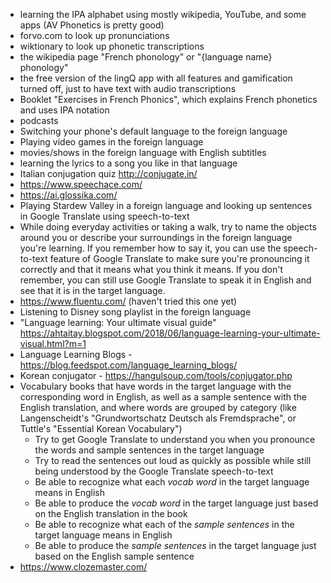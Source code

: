 - learning the IPA alphabet using mostly wikipedia, YouTube, and some apps (AV Phonetics is pretty good)
- forvo.com to look up pronunciations
- wiktionary to look up phonetic transcriptions
- the wikipedia page "French phonology" or "{language name} phonology"
- the free version of the lingQ app with all features and gamification turned off, just to have text with audio transcriptions
- Booklet "Exercises in French Phonics", which explains French phonetics and uses IPA notation
- podcasts
- Switching your phone's default language to the foreign language
- Playing video games in the foreign language
- movies/shows in the foreign language with English subtitles
- learning the lyrics to a song you like in that language
- Italian conjugation quiz http://conjugate.in/
- https://www.speechace.com/
- https://ai.glossika.com/
- Playing Stardew Valley in a foreign language and looking up sentences in Google Translate using speech-to-text
- While doing everyday activities or taking a walk, try to name the objects around you or describe your surroundings in the foreign language you're learning. If you remember how to say it, you can use the speech-to-text feature of Google Translate to make sure you're pronouncing it correctly and that it means what you think it means. If you don't remember, you can still use Google Translate to speak it in English and see that it is in the target language.
- https://www.fluentu.com/ (haven't tried this one yet)
- Listening to Disney song playlist in the foreign language
- "Language learning: Your ultimate visual guide" https://ahtaitay.blogspot.com/2018/06/language-learning-your-ultimate-visual.html?m=1
- Language Learning Blogs - https://blog.feedspot.com/language_learning_blogs/
- Korean conjugator - https://hangulsoup.com/tools/conjugator.php
- Vocabulary books that have words in the target language with the corresponding word in English, as well as a sample sentence with the English translation, and where words are grouped by category (like Langenscheidt's "Grundwortschatz Deutsch als Fremdsprache", or Tuttle's "Essential Korean Vocabulary")
    - Try to get Google Translate to understand you when you pronounce the words and sample sentences in the target language
    - Try to read the sentences out loud as quickly as possible while still being understood by the Google Translate speech-to-text
    - Be able to recognize what each *vocab word* in the target language means in English
    - Be able to produce the *vocab word* in the target language just based on the English translation in the book
    - Be able to recognize what each of the *sample sentences* in the target language means in English
    - Be able to produce the *sample sentences* in the target language just based on the English sample sentence
- https://www.clozemaster.com/
